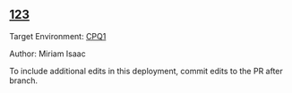 ## [123](https://app.salto.io/orgs/65ef16ad-d78a-4fc0-b2f6-b7e18b687b41/envs/339e5ced-cb85-4ec8-9354-ce8a9eef8515/deployments/0f5e1f99-7e0d-4aa9-87af-f43ce7d5ae75)

Target Environment: [CPQ1](https://app.salto.io/orgs/65ef16ad-d78a-4fc0-b2f6-b7e18b687b41/envs/339e5ced-cb85-4ec8-9354-ce8a9eef8515) 

Author: Miriam Isaac

To include additional edits in this deployment, commit edits to the PR after branch.